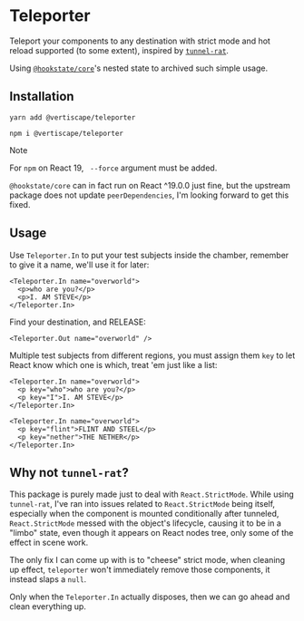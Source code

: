# Teleporter

Teleport your components to any destination with strict mode and hot reload supported (to some extent), inspired by [`tunnel-rat`](https://github.com/pmndrs/tunnel-rat).

Using [`@hookstate/core`](https://hookstate.js.org/)'s nested state to archived such simple usage.

## Installation

```
yarn add @vertiscape/teleporter
```

```
npm i @vertiscape/teleporter
```

> [!NOTE]
> For `npm` on React 19, ` --force` argument must be added.
> 
> `@hookstate/core` can in fact run on React ^19.0.0 just fine, but the upstream package does not update `peerDependencies`, I'm looking forward to get this fixed.

## Usage

Use `Teleporter.In` to put your test subjects inside the chamber, remember to give it a name, we'll use it for later:
```tsx
<Teleporter.In name="overworld">
  <p>who are you?</p>
  <p>I. AM STEVE</p>
</Teleporter.In>
```

Find your destination, and RELEASE:
```tsx
<Teleporter.Out name="overworld" />
```

Multiple test subjects from different regions, you must assign them `key` to let React know which one is which, treat 'em just like a list:
```tsx
<Teleporter.In name="overworld">
  <p key="who">who are you?</p>
  <p key="I">I. AM STEVE</p>
</Teleporter.In>

<Teleporter.In name="overworld">
  <p key="flint">FLINT AND STEEL</p>
  <p key="nether">THE NETHER</p>
</Teleporter.In>
```

## Why not `tunnel-rat`?

This package is purely made just to deal with `React.StrictMode`. While using `tunnel-rat`, I've ran into issues related to `React.StrictMode` being itself, especially when the component is mounted conditionally after tunneled, `React.StrictMode` messed with the object's lifecycle, causing it to be in a "limbo" state, even though it appears on React nodes tree, only some of the effect in scene work.

The only fix I can come up with is to "cheese" strict mode, when cleaning up effect, `teleporter` won't immediately remove those components, it instead slaps a `null`.

Only when the `Teleporter.In` actually disposes, then we can go ahead and clean everything up.
